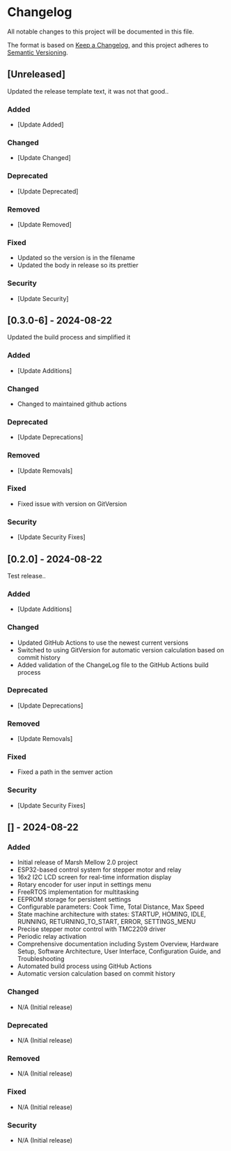 # Changelog

All notable changes to this project will be documented in this file.

The format is based on [Keep a Changelog](https://keepachangelog.com/en/1.0.0/),
and this project adheres to [Semantic Versioning](https://semver.org/spec/v2.0.0.html).

## [Unreleased]

Updated the release template text, it was not that good..

### Added
- [Update Added]

### Changed
- [Update Changed]

### Deprecated
- [Update Deprecated]

### Removed
- [Update Removed]

### Fixed
- Updated so the version is in the filename
- Updated the body in release so its prettier

### Security
- [Update Security]

## [0.3.0-6] - 2024-08-22

Updated the build process and simplified it

### Added
- [Update Additions]

### Changed
- Changed to maintained github actions

### Deprecated
- [Update Deprecations]

### Removed
- [Update Removals]

### Fixed
- Fixed issue with version on GitVersion

### Security
- [Update Security Fixes]

## [0.2.0] - 2024-08-22

Test release.. 

### Added
- [Update Additions]
  
### Changed
- Updated GitHub Actions to use the newest current versions
- Switched to using GitVersion for automatic version calculation based on commit history
- Added validation of the ChangeLog file to the GitHub Actions build process

### Deprecated
- [Update Deprecations]

### Removed
- [Update Removals]

### Fixed
- Fixed a path in the semver action

### Security
- [Update Security Fixes]

## [] - 2024-08-22

### Added
- Initial release of Marsh Mellow 2.0 project
- ESP32-based control system for stepper motor and relay
- 16x2 I2C LCD screen for real-time information display
- Rotary encoder for user input in settings menu
- FreeRTOS implementation for multitasking
- EEPROM storage for persistent settings
- Configurable parameters: Cook Time, Total Distance, Max Speed
- State machine architecture with states: STARTUP, HOMING, IDLE, RUNNING, RETURNING_TO_START, ERROR, SETTINGS_MENU
- Precise stepper motor control with TMC2209 driver
- Periodic relay activation
- Comprehensive documentation including System Overview, Hardware Setup, Software Architecture, User Interface, Configuration Guide, and Troubleshooting
- Automated build process using GitHub Actions
- Automatic version calculation based on commit history

### Changed
- N/A (Initial release)

### Deprecated
- N/A (Initial release)

### Removed
- N/A (Initial release)

### Fixed
- N/A (Initial release)

### Security
- N/A (Initial release)
